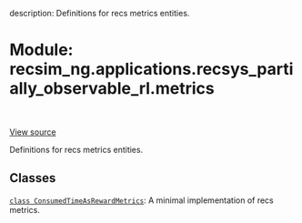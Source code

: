 description: Definitions for recs metrics entities.

<div itemscope itemtype="http://developers.google.com/ReferenceObject">
<meta itemprop="name" content="recsim_ng.applications.recsys_partially_observable_rl.metrics" />
<meta itemprop="path" content="Stable" />
</div>

# Module: recsim_ng.applications.recsys_partially_observable_rl.metrics

<!-- Insert buttons and diff -->

<table class="tfo-notebook-buttons tfo-api nocontent" align="left">

</table>

<a target="_blank" href="https://github.com/google-research/recsim_ng/tree/master/recsim_ng/applications/recsys_partially_observable_rl/metrics.py">View
source</a>

Definitions for recs metrics entities.

## Classes

[`class ConsumedTimeAsRewardMetrics`](../../../recsim_ng/applications/recsys_partially_observable_rl/metrics/ConsumedTimeAsRewardMetrics.md):
A minimal implementation of recs metrics.
